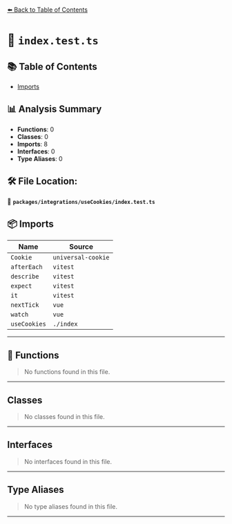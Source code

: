 [⬅️ Back to Table of Contents](../../../index.md)

# 📄 `index.test.ts`

## 📚 Table of Contents

- [Imports](#imports)

## 📊 Analysis Summary

- **Functions**: 0
- **Classes**: 0
- **Imports**: 8
- **Interfaces**: 0
- **Type Aliases**: 0

## 🛠️ File Location:
📂 **`packages/integrations/useCookies/index.test.ts`**

## 📦 Imports

| Name | Source |
|------|--------|
| `Cookie` | `universal-cookie` |
| `afterEach` | `vitest` |
| `describe` | `vitest` |
| `expect` | `vitest` |
| `it` | `vitest` |
| `nextTick` | `vue` |
| `watch` | `vue` |
| `useCookies` | `./index` |


---

## 🔧 Functions

> No functions found in this file.


---

## Classes

> No classes found in this file.


---

## Interfaces

> No interfaces found in this file.


---

## Type Aliases

> No type aliases found in this file.


---